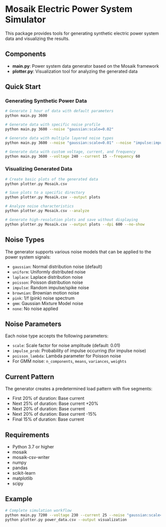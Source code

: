 # Mosaik Electric Power System Simulator

This package provides tools for generating synthetic electric power system data and visualizing the results.

## Components

- **main.py**: Power system data generator based on the Mosaik framework
- **plotter.py**: Visualization tool for analyzing the generated data

## Quick Start

### Generating Synthetic Power Data

```bash
# Generate 1 hour of data with default parameters
python main.py 3600

# Generate data with specific noise profile
python main.py 3600 --noise "gaussian:scale=0.02"

# Generate data with multiple layered noise types
python main.py 3600 --noise "gaussian:scale=0.01" --noise "impulse:impulse_prob=0.005"

# Generate data with custom voltage, current, and frequency
python main.py 3600 --voltage 240 --current 15 --frequency 60
```

### Visualizing Generated Data

```bash
# Create basic plots of the generated data
python plotter.py Mosaik.csv

# Save plots to a specific directory
python plotter.py Mosaik.csv --output plots

# Analyze noise characteristics
python plotter.py Mosaik.csv --analyze

# Generate high-resolution plots and save without displaying
python plotter.py Mosaik.csv --output plots --dpi 600 --no-show
```

## Noise Types

The generator supports various noise models that can be applied to the power system signals:

- `gaussian`: Normal distribution noise (default)
- `uniform`: Uniformly distributed noise
- `laplace`: Laplace distribution noise
- `poisson`: Poisson distribution noise
- `impulse`: Random impulse/spike noise
- `brownian`: Brownian motion noise
- `pink`: 1/f (pink) noise spectrum
- `gmm`: Gaussian Mixture Model noise
- `none`: No noise applied

## Noise Parameters

Each noise type accepts the following parameters:

- `scale`: Scale factor for noise amplitude (default: 0.01)
- `impulse_prob`: Probability of impulse occurring (for impulse noise)
- `poisson_lambda`: Lambda parameter for Poisson noise
- For GMM noise: `n_components`, `means`, `variances`, `weights`

## Current Pattern

The generator creates a predetermined load pattern with five segments:

- First 20% of duration: Base current
- Next 25% of duration: Base current +20%
- Next 20% of duration: Base current
- Next 20% of duration: Base current -15%
- Final 15% of duration: Base current

## Requirements

- Python 3.7 or higher
- mosaik
- mosaik-csv-writer
- numpy
- pandas
- scikit-learn
- matplotlib
- scipy

## Example

```bash
# Complete simulation workflow
python main.py 7200 --voltage 230 --current 25 --noise "gaussian:scale=0.015" --noise "impulse:impulse_prob=0.001" --processed-output power_data.csv
python plotter.py power_data.csv --output visualization
```
